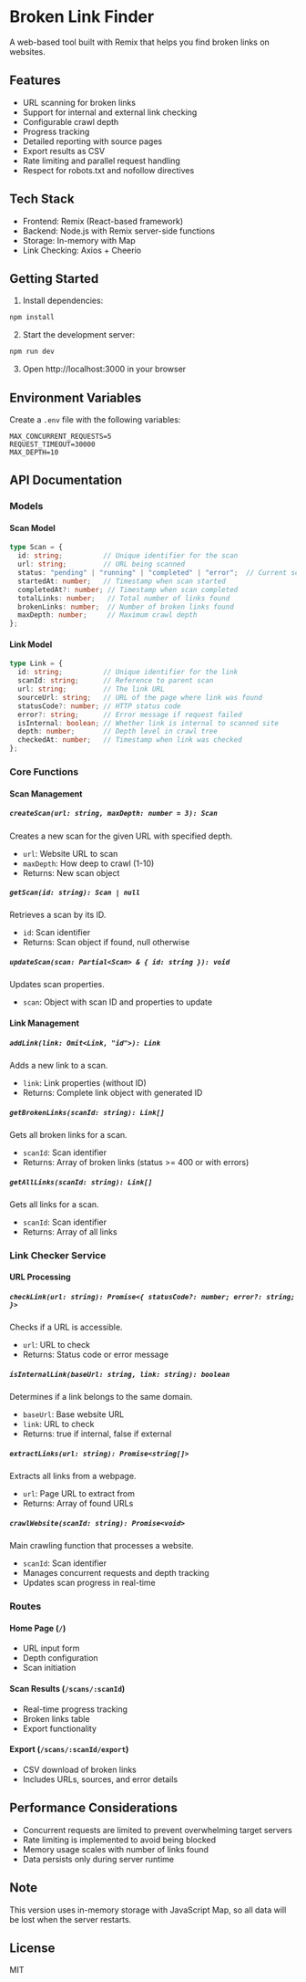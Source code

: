 # Broken Link Finder

A web-based tool built with Remix that helps you find broken links on websites.

## Features

- URL scanning for broken links
- Support for internal and external link checking
- Configurable crawl depth
- Progress tracking
- Detailed reporting with source pages
- Export results as CSV
- Rate limiting and parallel request handling
- Respect for robots.txt and nofollow directives

## Tech Stack

- Frontend: Remix (React-based framework)
- Backend: Node.js with Remix server-side functions
- Storage: In-memory with Map
- Link Checking: Axios + Cheerio

## Getting Started

1. Install dependencies:
```bash
npm install
```

2. Start the development server:
```bash
npm run dev
```

3. Open http://localhost:3000 in your browser

## Environment Variables

Create a `.env` file with the following variables:

```
MAX_CONCURRENT_REQUESTS=5
REQUEST_TIMEOUT=30000
MAX_DEPTH=10
```

## API Documentation

### Models

#### Scan Model
```typescript
type Scan = {
  id: string;          // Unique identifier for the scan
  url: string;         // URL being scanned
  status: "pending" | "running" | "completed" | "error";  // Current scan status
  startedAt: number;   // Timestamp when scan started
  completedAt?: number; // Timestamp when scan completed
  totalLinks: number;   // Total number of links found
  brokenLinks: number;  // Number of broken links found
  maxDepth: number;     // Maximum crawl depth
};
```

#### Link Model
```typescript
type Link = {
  id: string;          // Unique identifier for the link
  scanId: string;      // Reference to parent scan
  url: string;         // The link URL
  sourceUrl: string;   // URL of the page where link was found
  statusCode?: number; // HTTP status code
  error?: string;      // Error message if request failed
  isInternal: boolean; // Whether link is internal to scanned site
  depth: number;       // Depth level in crawl tree
  checkedAt: number;   // Timestamp when link was checked
};
```

### Core Functions

#### Scan Management

##### `createScan(url: string, maxDepth: number = 3): Scan`
Creates a new scan for the given URL with specified depth.
- `url`: Website URL to scan
- `maxDepth`: How deep to crawl (1-10)
- Returns: New scan object

##### `getScan(id: string): Scan | null`
Retrieves a scan by its ID.
- `id`: Scan identifier
- Returns: Scan object if found, null otherwise

##### `updateScan(scan: Partial<Scan> & { id: string }): void`
Updates scan properties.
- `scan`: Object with scan ID and properties to update

#### Link Management

##### `addLink(link: Omit<Link, "id">): Link`
Adds a new link to a scan.
- `link`: Link properties (without ID)
- Returns: Complete link object with generated ID

##### `getBrokenLinks(scanId: string): Link[]`
Gets all broken links for a scan.
- `scanId`: Scan identifier
- Returns: Array of broken links (status >= 400 or with errors)

##### `getAllLinks(scanId: string): Link[]`
Gets all links for a scan.
- `scanId`: Scan identifier
- Returns: Array of all links

### Link Checker Service

#### URL Processing

##### `checkLink(url: string): Promise<{ statusCode?: number; error?: string; }>`
Checks if a URL is accessible.
- `url`: URL to check
- Returns: Status code or error message

##### `isInternalLink(baseUrl: string, link: string): boolean`
Determines if a link belongs to the same domain.
- `baseUrl`: Base website URL
- `link`: URL to check
- Returns: true if internal, false if external

##### `extractLinks(url: string): Promise<string[]>`
Extracts all links from a webpage.
- `url`: Page URL to extract from
- Returns: Array of found URLs

##### `crawlWebsite(scanId: string): Promise<void>`
Main crawling function that processes a website.
- `scanId`: Scan identifier
- Manages concurrent requests and depth tracking
- Updates scan progress in real-time

### Routes

#### Home Page (`/`)
- URL input form
- Depth configuration
- Scan initiation

#### Scan Results (`/scans/:scanId`)
- Real-time progress tracking
- Broken links table
- Export functionality

#### Export (`/scans/:scanId/export`)
- CSV download of broken links
- Includes URLs, sources, and error details

## Performance Considerations

- Concurrent requests are limited to prevent overwhelming target servers
- Rate limiting is implemented to avoid being blocked
- Memory usage scales with number of links found
- Data persists only during server runtime

## Note

This version uses in-memory storage with JavaScript Map, so all data will be lost when the server restarts.

## License

MIT
